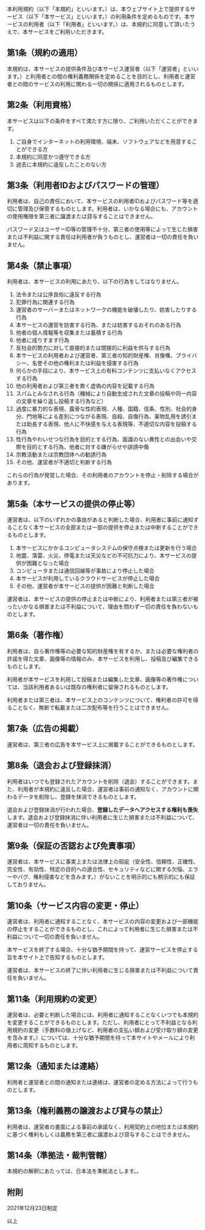 本利用規約（以下「本規約」といいます。）は、本ウェブサイト上で提供するサービス（以下「本サービス」といいます。）の利用条件を定めるものです。本サービスの利用者（以下「利用者」といいます。）は、本規約に同意して頂いたうえで、本サービスをご利用いただきます。

## 第1条（規約の適用）

本規約は、本サービスの提供条件及び本サービス運営者（以下「運営者」といいます。）と利用者との間の権利義務関係を定めることを目的とし、利用者と運営者との間のサービスの利用に関わる一切の関係に適用されるものとします。


## 第2条（利用資格）

本サービスは以下の条件をすべて満たす方に限り、ご利用いただくことができます。

1. ご自身でインターネットの利用環境、端末、ソフトウェアなどを用意することができる方
2. 本規約に同意かつ遵守できる方
3. 過去に本規約に違反したことのない方


## 第3条（利用者IDおよびパスワードの管理）

利用者は、自己の責任において、本サービスの利用者IDおよびパスワード等を適切に管理及び保管するものとします。利用者は、いかなる場合にも、アカウントの使用権限を第三者に譲渡または貸与することはできません。

パスワード又はユーザーID等の管理不十分、第三者の使用等によって生じた損害または不利益に関する責任は利用者が負うものとし、運営者は一切の責任を負いません。


## 第4条（禁止事項）

利用者は、本サービスの利用にあたり、以下の行為をしてはなりません。

1. 法令または公序良俗に違反する行為
2. 犯罪行為に関連する行為
3. 運営者のサーバーまたはネットワークの機能を破壊したり、妨害したりする行為
4. 本サービスの運営を妨害する行為、または妨害するおそれのある行為
5. 他者の個人情報等を収集または蓄積する行為
6. 他者に成りすます行為
7. 反社会的勢力に対して直接的または間接的に利益を供与する行為
8. 本サービスの利用者および運営者、第三者の知的財産権、肖像権、プライバシー、名誉その他の権利または利益を侵害する行為
9. 何らかの手段により、本サービス上の有料コンテンツに支払いなくアクセスする行為
10. 他の利用者および第三者を欺く虚偽の内容を記載する行為
11. スパムとみなされる行為（機械により自動生成された文章の投稿や同一内容の文章を繰り返し投稿する行為など）
12. 過度に暴力的な表現、露骨な性的表現、人種、国籍、信条、性別、社会的身分、門地等による差別につながる表現、自殺、自傷行為、薬物乱用を誘引または助長する表現、他人に不快感を与える表現等、不適切な内容を投稿する行為
13. 性行為やわいせつな行為を目的とする行為、面識のない異性との出会いや交際を目的とする行為、他者に対する嫌がらせや誹謗中傷
14. 宗教活動または宗教団体への勧誘行為
15. その他、運営者が不適切と判断する行為

これらの行為が発覚した場合、その利用者のアカウントを停止・削除する場合があります。


## 第5条（本サービスの提供の停止等）

運営者は、以下のいずれかの事由があると判断した場合、利用者に事前に通知することなく本サービスの全部または一部の提供を停止または中断することができるものとします。

1. 本サービスにかかるコンピュータシステムの保守点検または更新を行う場合
2. 地震、落雷、火災、停電または天災などの不可抗力により、本サービスの提供が困難となった場合
3. コンピュータまたは通信回線等が事故により停止した場合
4. 本サービスが利用しているクラウドサービスが停止した場合
5. その他、運営者が本サービスの提供が困難と判断した場合

運営者は、本サービスの提供の停止または中断により、利用者または第三者が被ったいかなる損害または不利益について、理由を問わず一切の責任を負わないものとします。


## 第6条（著作権）

利用者は、自ら著作権等の必要な知的財産権を有するか、または必要な権利者の許諾を得た文章、画像等の情報のみ、本サービスを利用し、投稿及び編集できるものとします。

利用者が本サービスを利用して投稿または編集した文章、画像等の著作権については、当該利用者あるいは既存の権利者に留保されるものとします。

利用者または第三者は、本サービス上のコンテンツについて、権利者の許可を得ることなく、無断で転載または二次配布等を行うことはできません。

## 第7条（広告の掲載）

運営者は、第三者の広告を本サービス上に掲載することができるものとします。


## 第8条（退会および登録抹消）

利用者はいつでも登録されたアカウントを削除（退会）することができます。また、利用者が本規約に違反した場合、運営者は事前の通知なく、アカウントに関わるデータを削除し、登録を抹消できるものとします。

退会および登録抹消が行われた場合、**登録したデータへアクセスする権利も喪失**します。退会および登録抹消に伴い利用者に生じた損害または不利益について、運営者は一切の責任を負いません。


## 第9条（保証の否認および免責事項）

運営者は、本サービスに事実上または法律上の瑕疵（安全性、信頼性、正確性、完全性、有効性、特定の目的への適合性、セキュリティなどに関する欠陥、エラーやバグ、権利侵害などを含みます。）がないことを明示的にも黙示的にも保証しておりません。


## 第10条（サービス内容の変更・停止）

運営者は、利用者に通知することなく、本サービスの内容の変更および一部機能の停止をすることができるものとし、これによって利用者に生じた損害または不利益について一切の責任を負いません。

本サービスを終了する場合、十分な猶予期間を持って、運営サービスを停止する旨を本サイト上で告知するものとします。

運営者は、本サービスの終了に伴い利用者に生じる損害または不利益について責任を負いません。


## 第11条（利用規約の変更）

運営者は、必要と判断した場合には、利用者に通知することなくいつでも本規約を変更することができるものとします。ただし、利用者にとって不利益となる利用規約の変更（手数料の値上げなど、利用者の支払い額および受け取り額の変更を含みます。）については、十分な猶予期間を持って本サイトやメールにより利用者に周知するものとします。


## 第12条（通知または連絡）

利用者と運営者との間の通知または連絡は、運営者の定める方法によって行うものとします。


## 第13条（権利義務の譲渡および貸与の禁止）

利用者は、運営者の書面による事前の承諾なく、利用契約上の地位または本規約に基づく権利もしくは義務を第三者に譲渡および貸与することはできません。


## 第14条（準拠法・裁判管轄）

本規約の解釈にあたっては、日本法を準拠法とします。。


## 附則
2021年12月23日制定

以上